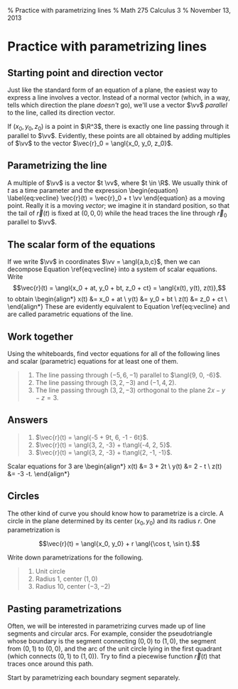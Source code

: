 % Practice with parametrizing lines
% Math 275 Calculus 3
% November 13, 2013

# Practice with parametrizing lines

## Starting point and direction vector

Just like the standard form of an equation of a plane, the easiest way to express a line involves a vector. Instead of a normal vector (which, in a way, tells which direction the plane *doesn't* go), we'll use a vector $\vv$ *parallel* to the line, called its direction vector.

If $(x_0, y_0, z_0)$ is a point in $\R^3$, there is exactly one line passing through it parallel to $\vv$. Evidently, these points are all obtained by adding multiples of $\vv$ to the vector $\vec{r}_0 = \angl{x_0, y_0, z_0}$.

## Parametrizing the line

A multiple of $\vv$ is a vector $t \vv$, where $t \in \R$. We usually think of $t$ as a time parameter and the expression
\begin{equation} \label{eq:vecline}
\vec{r}(t) = \vec{r}_0 + t \vv 
\end{equation}
as a moving point. Really it is a moving *vector*; we imagine it in standard position, so that the tail of $\vec{r}(t)$ is fixed at $(0,0,0)$ while the head traces the line through $\vec{r}_0$ parallel to $\vv$.

## The scalar form of the equations

If we write $\vv$ in coordinates $\vv = \angl{a,b,c}$, then we can decompose Equation \ref{eq:vecline} into a system of scalar equations. Write 
$$\vec{r}(t) = \angl{x_0 + at, y_0 + bt, z_0 + ct} = \angl{x(t), y(t), z(t)},$$ to obtain
\begin{align*}
    x(t) &= x_0 + at \\
    y(t) &= y_0 + bt \\
    z(t) &= z_0 + ct \\
\end{align*}
These are evidently equivalent to Equation \ref{eq:vecline} and are called  parametric equations of the line.

## Work together

Using the whiteboards, find vector equations for all of the following lines and scalar (parametric) equations for at least one of them.

> 1. The line passing through $(-5, 6, -1)$ parallel to $\angl{9, 0, -6}$.
> 2. The line passing through $(3, 2, -3)$ and $(-1, 4, 2)$.
> 3. The line passing through $(3, 2, -3)$ orthogonal to the plane $2x-y-z=3$.


## Answers

> 1. $\vec{r}(t) = \angl{-5 + 9t, 6, -1 - 6t}$.
> 2. $\vec{r}(t) = \angl{3, 2, -3} + t\angl{-4, 2, 5}$.
> 3. $\vec{r}(t) = \angl{3, 2, -3} + t\angl{2, -1, -1}$.

Scalar equations for 3 are
\begin{align*}
    x(t) &= 3 + 2t \\
    y(t) &= 2 - t \\
    z(t) &= -3 -t. 
\end{align*}

## Circles

The other kind of curve you should know how to parametrize is a circle. A circle in the plane determined by its center $(x_0, y_0)$ and its radius $r$. One parametrization is

$$\vec{r}(t) = \angl{x_0, y_0} + r \angl{\cos t, \sin t}.$$

Write down parametrizations for the following.

> 1. Unit circle
> 2. Radius $1$, center $(1,0)$
> 3. Radius $10$, center $(-3, -2)$

## Pasting parametrizations

Often, we will be interested in parametrizing curves made up of line segments and circular arcs. For example, consider the pseudotriangle whose boundary is the segment connecting $(0,0)$ to $(1,0)$, the segment from $(0,1)$ to $(0,0)$, and the arc of the unit circle lying in the first quadrant (which connects $(0,1)$ to $(1,0)$). Try to find a piecewise function $\vec{r}(t)$ that traces once around this path.

Start by parametrizing each boundary segment separately.
